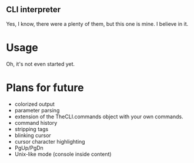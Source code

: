 CLI interpreter
---
Yes, I know, there were a plenty of them, but this one is mine. I believe in it.

Usage
===
Oh, it's not even started yet.

Plans for future
===

 - colorized output
 - parameter parsing
 - extension of the TheCLI.commands object with your own commands.
 - command history
 - stripping tags
 - blinking cursor
 - cursor character highlighting
 - PgUp/PgDn
 - Unix-like mode (console inside content)